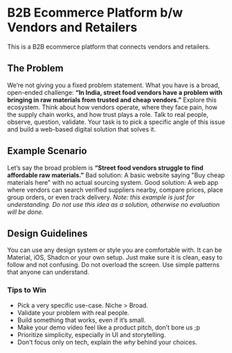 # B2B Ecommerce Platform b/w Vendors and Retailers
This is a B2B ecommerce platform that connects vendors and retailers.

## The Problem
We’re not giving you a fixed problem statement. What you have is a broad, open-ended challenge:
**“In India, street food vendors have a problem with bringing in raw materials from trusted and cheap vendors.”**
Explore this ecosystem. Think about how vendors operate, where they face pain, how the supply chain works, and how trust plays a role. Talk to real people, observe, question, validate.
Your task is to pick a specific angle of this issue and build a web-based digital solution that solves it.

## **Example Scenario**
Let’s say the broad problem is
**“Street food vendors struggle to find affordable raw materials.”**
Bad solution: A basic website saying "Buy cheap materials here" with no actual sourcing system.
Good solution: A web app where vendors can search verified suppliers nearby, compare prices, place group orders, or even track delivery.
*Note: this example is just for understanding. Do not use this idea as a solution, otherwise no evaluation will be done.*

## **Design Guidelines**
You can use any design system or style you are comfortable with. It can be Material, iOS, Shadcn or your own setup. Just make sure it is clean, easy to follow and not confusing. Do not overload the screen. Use simple patterns that anyone can understand.

### Tips to Win

- Pick a very specific use-case. Niche > Broad.
- Validate your problem with real people.
- Build something that works, even if it’s small.
- Make your demo video feel like a product pitch, don’t bore us ;p
- Prioritize simplicity, especially in UI and storytelling.
- Don’t focus only on tech, explain the *why* behind your choices.